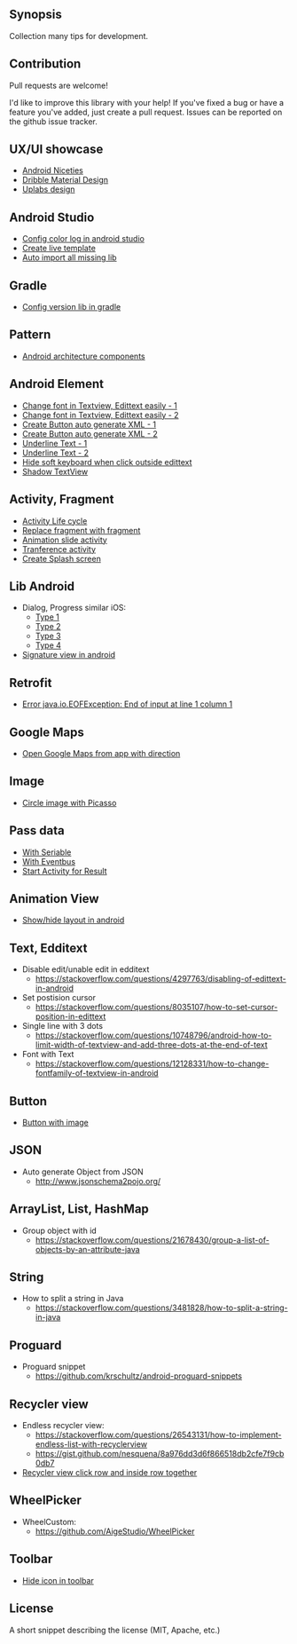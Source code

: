 ## Synopsis

Collection many tips for development.

## Contribution

Pull requests are welcome!

I'd like to improve this library with your help! If you've fixed a bug or have a feature you've added, just create a pull request. Issues can be reported on the github issue tracker.

## UX/UI showcase
- [Android Niceties](http://androidniceties.tumblr.com/)
- [Dribble Material Design](https://dribbble.com/tags/material_design)
- [Uplabs design](https://www.uplabs.com/android)

## Android Studio
- [Config color log in android studio](https://stackoverflow.com/questions/19933731/colored-logcat-in-android-studio-by-colorpid)
- [Create live template](https://riggaroo.co.za/create-live-templates-android-studio/)
- [Auto import all missing lib](https://stackoverflow.com/questions/16615038/what-is-the-shortcut-to-auto-import-all-in-android-studio)
## Gradle
- [Config version lib in gradle](https://segunfamisa.com/posts/android-gradle-extra-properties)
## Pattern
- [Android architecture components](https://github.com/googlesamples/android-architecture-components)

## Android Element
- [Change font in Textview, Edittext easily - 1](https://stackoverflow.com/questions/12128331/how-to-change-fontfamily-of-textview-in-android) 
- [Change font in Textview, Edittext easily - 2](https://stackoverflow.com/questions/19691530/valid-values-for-androidfontfamily-and-what-they-map-to) 
- [Create Button auto generate XML - 1](http://hateum.github.io/AndroidDrawableGenerator/)
- [Create Button auto generate XML - 2]( http://angrytools.com/android/button/)
- [Underline Text - 1](https://stackoverflow.com/questions/5645789/how-to-set-underline-text-on-textview)
- [Underline Text - 2](https://stackoverflow.com/questions/2394935/can-i-underline-text-in-an-android-layout)
- [Hide soft keyboard when click outside edittext](https://stackoverflow.com/questions/4165414/how-to-hide-soft-keyboard-on-android-after-clicking-outside-edittext)
- [Shadow TextView](https://stackoverflow.com/questions/3297437/shadow-effect-for-a-text-in-android)
  
## Activity, Fragment
- [Activity Life cycle](https://stackoverflow.com/questions/8515936/android-activity-life-cycle-what-are-all-these-methods-for)
- [Replace fragment with fragment](https://stackoverflow.com/questions/11619573/fragment-add-or-replace-not-working)
- [Animation slide activity](https://github.com/ppamorim/Dragger)
- [Tranference activity](https://stackoverflow.com/questions/16332064/how-to-create-transparent-activity-in-android)
- [Create Splash screen](https://stackoverflow.com/questions/5486789/how-do-i-make-a-splash-screen)
   
  
## Lib Android
- Dialog, Progress similar iOS:
  + [Type 1](https://github.com/Samehadar/IOSDialog)
  + [Type 2](https://github.com/MagicDog707/iOSDialog)
  + [Type 3](https://github.com/Kaopiz/KProgressHUD)
  + [Type 4](https://github.com/t-kurimura/flickabledialog (Drag dialog))
 - [Signature view in android](https://github.com/zahid-ali-shah/SignatureView)
 
## Retrofit 
 - [Error java.io.EOFException: End of input at line 1 column 1](https://github.com/abhinav272/Demo/blob/master/app/src/main/java/com/android/shopr/utils/NullOnEmptyConverterFactory.java)
 
## Google Maps
- [Open Google Maps from app with direction](https://stackoverflow.com/questions/2662531/launching-google-maps-directions-via-an-intent-on-android)
  
## Image
- [Circle image with Picasso](https://stackoverflow.com/questions/26112150/android-create-circular-image-with-picasso)
  
## Pass data 
- [With Seriable](https://stackoverflow.com/questions/14333449/passing-data-through-intent-using-serializable)
- [With Eventbus](https://tutorialwing.com/android-eventbus-library-example/)
- [Start Activity for Result](https://stackoverflow.com/questions/15662258/how-to-save-a-bitmap-on-internal-storage)

## Animation View
- [Show/hide layout in android](https://colinyeoh.wordpress.com/2012/10/07/simple-android-animation-on-view-gonevisible/)

## Text, Edditext
- Disable edit/unable edit in edditext
  + https://stackoverflow.com/questions/4297763/disabling-of-edittext-in-android
- Set postision cursor
  + https://stackoverflow.com/questions/8035107/how-to-set-cursor-position-in-edittext
- Single line with 3 dots
  + https://stackoverflow.com/questions/10748796/android-how-to-limit-width-of-textview-and-add-three-dots-at-the-end-of-text
- Font with Text
  + https://stackoverflow.com/questions/12128331/how-to-change-fontfamily-of-textview-in-android
  
## Button
- [Button with image](https://stackoverflow.com/questions/3337371/androiddrawableleft-margin-and-or-padding)
## JSON
- Auto generate Object from JSON
  + http://www.jsonschema2pojo.org/
## ArrayList, List, HashMap
- Group object with id
  + https://stackoverflow.com/questions/21678430/group-a-list-of-objects-by-an-attribute-java
  
## String
- How to split a string in Java
  + https://stackoverflow.com/questions/3481828/how-to-split-a-string-in-java
 
## Proguard
- Proguard snippet
  + https://github.com/krschultz/android-proguard-snippets
  
## Recycler view
- Endless recycler view:
  + https://stackoverflow.com/questions/26543131/how-to-implement-endless-list-with-recyclerview
  + https://gist.github.com/nesquena/8a976dd3d6f866518db2cfe7f9cb0db7
- [Recycler view click row and inside row together](http://www.codexpedia.com/android/defining-item-click-listener-for-recyclerview-in-android/)
  
## WheelPicker
- WheelCustom:
  + https://github.com/AigeStudio/WheelPicker
  
## Toolbar
- [Hide icon in toolbar](https://stackoverflow.com/questions/28802816/how-to-hide-navigation-drawer-indicator-while-using-appcompat21)




## License

A short snippet describing the license (MIT, Apache, etc.)
